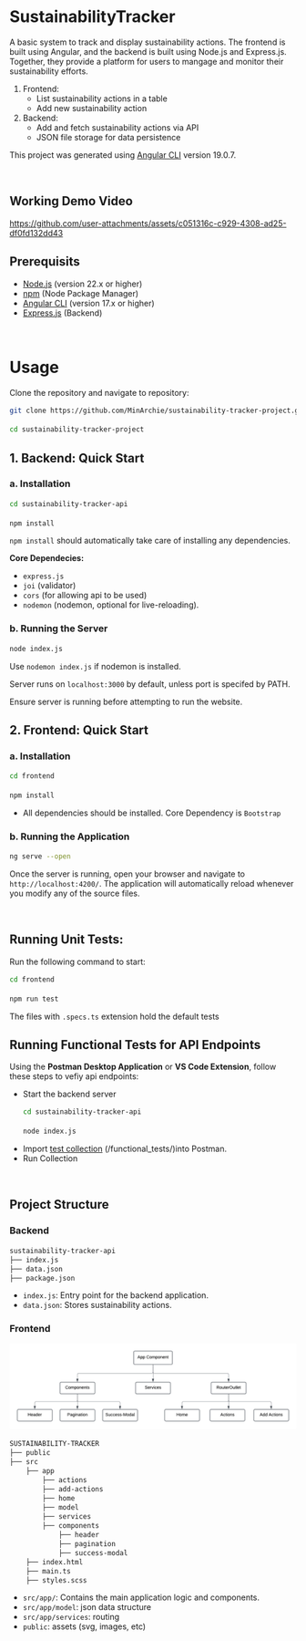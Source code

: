 # SustainabilityTracker 

A basic system to track and display sustainability actions. The frontend is built using Angular, and the backend is built using Node.js and Express.js. Together, they provide a platform for users to mangage and monitor their sustainability efforts.
1. Frontend:
    - List sustainability actions in a table
    - Add new sustainability action
2. Backend:
    - Add and fetch sustainability actions via API
    - JSON file storage for data persistence

This project was generated using [Angular CLI](https://github.com/angular/angular-cli) version 19.0.7.

<br />

## Working Demo Video


https://github.com/user-attachments/assets/c051316c-c929-4308-ad25-df0fd132dd43



## Prerequisits
- [Node.js](https://nodejs.org/) (version 22.x or higher)
- [npm](https://www.npmjs.com/) (Node Package Manager)
- [Angular CLI](https://angular.io/cli) (version 17.x or higher)
- [Express.js](https://expressjs.com/) (Backend)

<br />

# Usage
Clone the repository and navigate to repository:
```bash
git clone https://github.com/MinArchie/sustainability-tracker-project.git

cd sustainability-tracker-project
```

## 1. Backend: Quick Start

### a. Installation 
```bash
cd sustainability-tracker-api

npm install
```

```npm install``` should automatically take care of installing any dependencies. 

<b>Core Dependecies:</b>
- ```express.js```
- ```joi``` (validator)
- ```cors``` (for allowing api to be used)
- ```nodemon``` (nodemon, optional for live-reloading).

### b. Running the Server
```bash
node index.js
```
Use ```nodemon index.js``` if nodemon is installed.

Server runs on ```localhost:3000``` by default, unless port is specifed by PATH.

Ensure server is running before attempting to run the website.


## 2. Frontend: Quick Start
### a. Installation

```bash
cd frontend

npm install
```

- All dependencies should be installed. Core Dependency is ```Bootstrap```


### b. Running the Application
```bash
ng serve --open
```

Once the server is running, open your browser and navigate to `http://localhost:4200/`. The application will automatically reload whenever you modify any of the source files.

<br />

## Running Unit Tests:
Run the following command to start:
```bash
cd frontend

npm run test
```
The files with ```.specs.ts``` extension hold the default tests

## Running Functional Tests for API Endpoints
Using the <b>Postman Desktop Application</b> or <b>VS Code Extension</b>, follow these steps to vefiy api endpoints:
- Start the backend server 
    ```bash
    cd sustainability-tracker-api

    node index.js
    ```
- Import [test collection](/functional_tests/Sustainability%20Tracker%20API%20Tests.postman_collection.json) (/functional_tests/)into Postman. 
- Run Collection


<br />

## Project Structure
### Backend
```
sustainability-tracker-api
├── index.js
├── data.json
├── package.json
```
- ```index.js```: Entry point for the backend application.
- ```data.json```: Stores sustainability actions.

### Frontend
![screenshot](frontend/public/images/Frontend-Strucutre.png)
```arduino
SUSTAINABILITY-TRACKER
├── public
├── src
    ├── app
        ├── actions
        ├── add-actions
        ├── home
        ├── model
        ├── services
        ├── components
            ├── header
            ├── pagination
            ├── success-modal
    ├── index.html
    ├── main.ts
    ├── styles.scss
```
- ```src/app/```: Contains the main application logic and components.
- ```src/app/model```: json data structure
- ```src/app/services```: routing 
- ```public```: assets (svg, images, etc)
